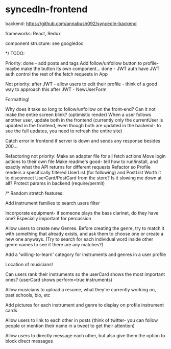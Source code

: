 # syncedIn-frontend

backend: https://github.com/annabush092/syncedIn-backend

frameworks: React, Redux

component structure: see googledoc

*/
TODO:

Priority:
  done - add posts and tags
  Add follow/unfollow button to profile- maybe make the button its own component...
  done - JWT auth
  have JWT auth control the rest of the fetch requests in App

Not priority:
  after JWT - allow users to edit their profile - think of a good way to approach this
  after JWT - NewUserForm

  Formatting!

  Why does it take so long to follow/unfollow on the front-end? Can it not make the entire screen blink? (optimistic render)
  When a user follows another user, update both in the frontend (currently only the currentUser is updated in the frontend, even though both are updated in the backend- to see the full updates, you need to refresh the entire site)

  Catch error in frontend if server is down and sends any response besides 200...


Refactoring not priority:
  Make an adapter file for all fetch actions
  Move login actions to their own file
  Make readme's good- tell how to run/install, and exactly what the API returns for different requests
  Refactor so Profile renders a specifically filtered UserList (for following) and PostList
  Worth it to disconnect UserCard/PostCard from the store? Is it slowing me down at all?
  Protect params in backend (require/permit)

/*
Random stretch features:

  Add instrument families to search users filter

  Incorporate equipment- if someone plays the bass clarinet, do they have one? Especially important for percussion

  Allow users to create new Genres. Before creating the genre, try to match it with something that already exists, and ask them to choose one or create a new one anyways. (Try to search for each individual word inside other genre names to see if there are any matches?)

  Add a 'willing-to-learn' category for instruments and genres in a user profile

  Location of musicians!

  Can users rank their instruments so the userCard shows the most important ones? (userCard shows perform=true instruments)

  Allow musicians to upload a resume, what they're currently working on, past schools, bio, etc

  Add pictures for each instrument and genre to display on profile instrument cards

  Allow users to link to each other in posts (think of twitter- you can follow people or mention their name in a tweet to get their attention)

  Allow users to directly message each other, but also give them the option to block direct messages

